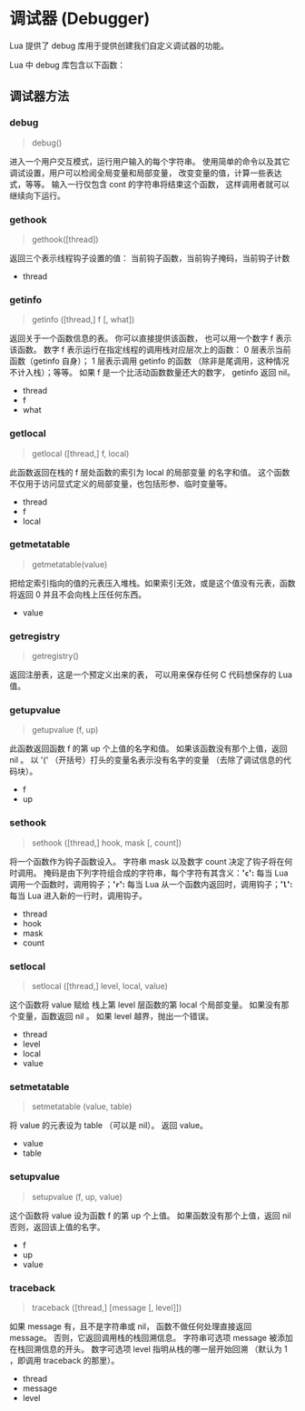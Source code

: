 # 调试器 (Debugger)

Lua 提供了 debug 库用于提供创建我们自定义调试器的功能。

Lua 中 debug 库包含以下函数：

## 调试器方法

### debug

> debug()

进入一个用户交互模式，运行用户输入的每个字符串。 使用简单的命令以及其它调试设置，用户可以检阅全局变量和局部变量， 改变变量的值，计算一些表达式，等等。 输入一行仅包含 cont 的字符串将结束这个函数， 这样调用者就可以继续向下运行。 

### gethook

> gethook([thread])

返回三个表示线程钩子设置的值： 当前钩子函数，当前钩子掩码，当前钩子计数 

- thread

### getinfo

> getinfo ([thread,] f [, what])

返回关于一个函数信息的表。 你可以直接提供该函数， 也可以用一个数字 f 表示该函数。 数字 f 表示运行在指定线程的调用栈对应层次上的函数： 0 层表示当前函数（getinfo 自身）； 1 层表示调用 getinfo 的函数 （除非是尾调用，这种情况不计入栈）；等等。 如果 f 是一个比活动函数数量还大的数字， getinfo 返回 nil。 

- thread
- f
- what

### getlocal

> getlocal ([thread,] f, local)

此函数返回在栈的 f 层处函数的索引为 local 的局部变量 的名字和值。 这个函数不仅用于访问显式定义的局部变量，也包括形参、临时变量等。 

- thread
- f
- local

### getmetatable

> getmetatable(value)

把给定索引指向的值的元表压入堆栈。如果索引无效，或是这个值没有元表，函数将返回 0 并且不会向栈上压任何东西。 

- value

### getregistry

> getregistry()

返回注册表，这是一个预定义出来的表， 可以用来保存任何 C 代码想保存的 Lua 值。 

### getupvalue

> getupvalue (f, up)

此函数返回函数 f 的第 up 个上值的名字和值。 如果该函数没有那个上值，返回 nil 。 以 '(' （开括号）打头的变量名表示没有名字的变量 （去除了调试信息的代码块）。 

- f
- up

### sethook

> sethook ([thread,] hook, mask [, count])

将一个函数作为钩子函数设入。 字符串 mask 以及数字 count 决定了钩子将在何时调用。 掩码是由下列字符组合成的字符串，每个字符有其含义：**'`c`':** 每当 Lua 调用一个函数时，调用钩子；**'`r`':** 每当 Lua 从一个函数内返回时，调用钩子；**'`l`':** 每当 Lua 进入新的一行时，调用钩子。 

- thread
- hook
- mask
- count

### setlocal

> setlocal ([thread,] level, local, value)

这个函数将 value 赋给 栈上第 level 层函数的第 local 个局部变量。 如果没有那个变量，函数返回 nil 。 如果 level 越界，抛出一个错误。 

- thread
- level
- local
- value

### setmetatable

> setmetatable (value, table)

将 value 的元表设为 table （可以是 nil）。 返回 value。 

- value
- table

### setupvalue

> setupvalue (f, up, value)

这个函数将 value 设为函数 f 的第 up 个上值。 如果函数没有那个上值，返回 nil 否则，返回该上值的名字。 

- f
- up
- value

### traceback

> traceback ([thread,] [message [, level]])

如果 message 有，且不是字符串或 nil， 函数不做任何处理直接返回 message。 否则，它返回调用栈的栈回溯信息。 字符串可选项 message 被添加在栈回溯信息的开头。 数字可选项 level 指明从栈的哪一层开始回溯 （默认为 1 ，即调用 traceback 的那里）。 

- thread
- message
- level